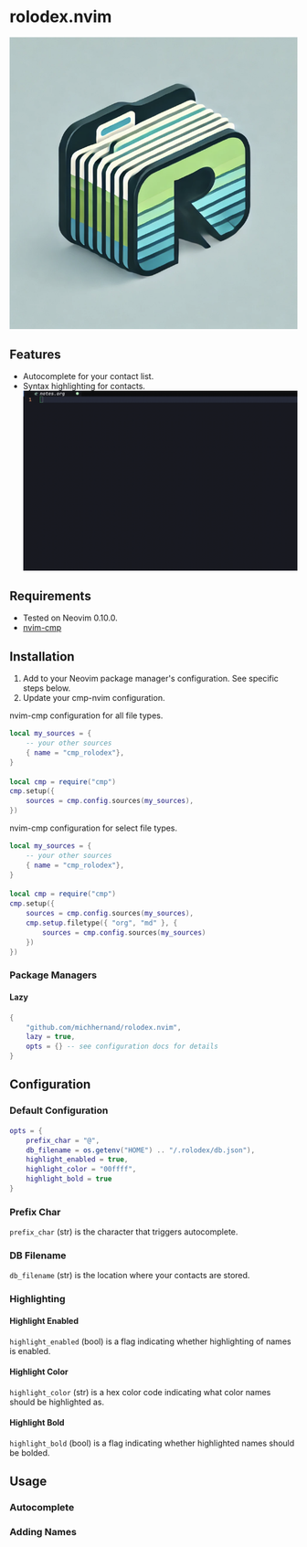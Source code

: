 # rolodex.nvim

![Logo](./repo/logo.png)

## Features
- Autocomplete for your contact list.
- Syntax highlighting for contacts.
![Demo1](./repo/demo1.gif)

## Requirements
- Tested on Neovim 0.10.0.
- [nvim-cmp](https://github.com/hrsh7th/nvim-cmp)

## Installation
1. Add to your Neovim package manager's configuration. See specific steps below.
2. Update your cmp-nvim configuration.

nvim-cmp configuration for all file types.
```lua
local my_sources = {
    -- your other sources
    { name = "cmp_rolodex"},
}

local cmp = require("cmp")
cmp.setup({
    sources = cmp.config.sources(my_sources),
})
```

nvim-cmp configuration for select file types.
```lua
local my_sources = {
    -- your other sources
    { name = "cmp_rolodex"},
}

local cmp = require("cmp")
cmp.setup({
    sources = cmp.config.sources(my_sources),
    cmp.setup.filetype({ "org", "md" }, {
        sources = cmp.config.sources(my_sources)
    })
})
```

### Package Managers
#### Lazy
```lua
{
    "github.com/michhernand/rolodex.nvim",
    lazy = true,
    opts = {} -- see configuration docs for details
}
```

## Configuration
### Default Configuration
```lua
opts = {
    prefix_char = "@",
    db_filename = os.getenv("HOME") .. "/.rolodex/db.json"),
    highlight_enabled = true,
    highlight_color = "00ffff",
    highlight_bold = true
}
```

### Prefix Char
`prefix_char` (str) is the character that triggers autocomplete.

### DB Filename
`db_filename` (str) is the location where your contacts are stored.

### Highlighting
#### Highlight Enabled
`highlight_enabled` (bool) is a flag indicating whether highlighting of names is enabled.

#### Highlight Color
`highlight_color` (str) is a hex color code indicating what color names should be highlighted as.

#### Highlight Bold
`highlight_bold` (bool) is a flag indicating whether highlighted names should be bolded.

## Usage
### Autocomplete
### Adding Names
